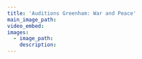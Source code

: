```yaml
---
title: 'Auditions Greenham: War and Peace'
main_image_path:
video_embed:
images:
  - image_path:
    description:
---
```

